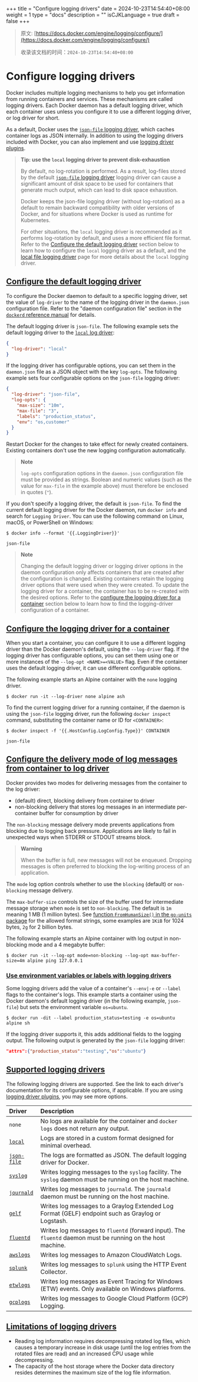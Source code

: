 +++
title = "Configure logging drivers"
date = 2024-10-23T14:54:40+08:00
weight = 1
type = "docs"
description = ""
isCJKLanguage = true
draft = false
+++

> 原文: [https://docs.docker.com/engine/logging/configure/](https://docs.docker.com/engine/logging/configure/)
>
> 收录该文档的时间：`2024-10-23T14:54:40+08:00`

# Configure logging drivers

Docker includes multiple logging mechanisms to help you get information from running containers and services. These mechanisms are called logging drivers. Each Docker daemon has a default logging driver, which each container uses unless you configure it to use a different logging driver, or log driver for short.

As a default, Docker uses the [`json-file` logging driver](https://docs.docker.com/engine/logging/drivers/json-file/), which caches container logs as JSON internally. In addition to using the logging drivers included with Docker, you can also implement and use [logging driver plugins](https://docs.docker.com/engine/logging/plugins/).

> **Tip: use the `local` logging driver to prevent disk-exhaustion**
>
> By default, no log-rotation is performed. As a result, log-files stored by the default [`json-file` logging driver](https://docs.docker.com/engine/logging/drivers/json-file/) logging driver can cause a significant amount of disk space to be used for containers that generate much output, which can lead to disk space exhaustion.
>
> Docker keeps the json-file logging driver (without log-rotation) as a default to remain backward compatibility with older versions of Docker, and for situations where Docker is used as runtime for Kubernetes.
>
> For other situations, the `local` logging driver is recommended as it performs log-rotation by default, and uses a more efficient file format. Refer to the [Configure the default logging driver](https://docs.docker.com/engine/logging/configure/#configure-the-default-logging-driver) section below to learn how to configure the `local` logging driver as a default, and the [local file logging driver](https://docs.docker.com/engine/logging/drivers/local/) page for more details about the `local` logging driver.

## [Configure the default logging driver](https://docs.docker.com/engine/logging/configure/#configure-the-default-logging-driver)

To configure the Docker daemon to default to a specific logging driver, set the value of `log-driver` to the name of the logging driver in the `daemon.json` configuration file. Refer to the "daemon configuration file" section in the [`dockerd` reference manual](https://docs.docker.com/reference/cli/dockerd/#daemon-configuration-file) for details.

The default logging driver is `json-file`. The following example sets the default logging driver to the [`local` log driver](https://docs.docker.com/engine/logging/drivers/local/):



```json
{
  "log-driver": "local"
}
```

If the logging driver has configurable options, you can set them in the `daemon.json` file as a JSON object with the key `log-opts`. The following example sets four configurable options on the `json-file` logging driver:



```json
{
  "log-driver": "json-file",
  "log-opts": {
    "max-size": "10m",
    "max-file": "3",
    "labels": "production_status",
    "env": "os,customer"
  }
}
```

Restart Docker for the changes to take effect for newly created containers. Existing containers don't use the new logging configuration automatically.

> **Note**
>
> 
>
> `log-opts` configuration options in the `daemon.json` configuration file must be provided as strings. Boolean and numeric values (such as the value for `max-file` in the example above) must therefore be enclosed in quotes (`"`).

If you don't specify a logging driver, the default is `json-file`. To find the current default logging driver for the Docker daemon, run `docker info` and search for `Logging Driver`. You can use the following command on Linux, macOS, or PowerShell on Windows:



```console
$ docker info --format '{{.LoggingDriver}}'

json-file
```

> **Note**
>
> 
>
> Changing the default logging driver or logging driver options in the daemon configuration only affects containers that are created after the configuration is changed. Existing containers retain the logging driver options that were used when they were created. To update the logging driver for a container, the container has to be re-created with the desired options. Refer to the [configure the logging driver for a container](https://docs.docker.com/engine/logging/configure/#configure-the-logging-driver-for-a-container) section below to learn how to find the logging-driver configuration of a container.

## [Configure the logging driver for a container](https://docs.docker.com/engine/logging/configure/#configure-the-logging-driver-for-a-container)

When you start a container, you can configure it to use a different logging driver than the Docker daemon's default, using the `--log-driver` flag. If the logging driver has configurable options, you can set them using one or more instances of the `--log-opt <NAME>=<VALUE>` flag. Even if the container uses the default logging driver, it can use different configurable options.

The following example starts an Alpine container with the `none` logging driver.



```console
$ docker run -it --log-driver none alpine ash
```

To find the current logging driver for a running container, if the daemon is using the `json-file` logging driver, run the following `docker inspect` command, substituting the container name or ID for `<CONTAINER>`:



```console
$ docker inspect -f '{{.HostConfig.LogConfig.Type}}' CONTAINER

json-file
```

## [Configure the delivery mode of log messages from container to log driver](https://docs.docker.com/engine/logging/configure/#configure-the-delivery-mode-of-log-messages-from-container-to-log-driver)

Docker provides two modes for delivering messages from the container to the log driver:

- (default) direct, blocking delivery from container to driver
- non-blocking delivery that stores log messages in an intermediate per-container buffer for consumption by driver

The `non-blocking` message delivery mode prevents applications from blocking due to logging back pressure. Applications are likely to fail in unexpected ways when STDERR or STDOUT streams block.

> **Warning**
>
> 
>
> When the buffer is full, new messages will not be enqueued. Dropping messages is often preferred to blocking the log-writing process of an application.

The `mode` log option controls whether to use the `blocking` (default) or `non-blocking` message delivery.

The `max-buffer-size` controls the size of the buffer used for intermediate message storage when `mode` is set to `non-blocking`. The default is `1m` meaning 1 MB (1 million bytes). See [function `FromHumanSize()` in the `go-units` package](https://pkg.go.dev/github.com/docker/go-units#FromHumanSize) for the allowed format strings, some examples are `1KiB` for 1024 bytes, `2g` for 2 billion bytes.

The following example starts an Alpine container with log output in non-blocking mode and a 4 megabyte buffer:



```console
$ docker run -it --log-opt mode=non-blocking --log-opt max-buffer-size=4m alpine ping 127.0.0.1
```

### [Use environment variables or labels with logging drivers](https://docs.docker.com/engine/logging/configure/#use-environment-variables-or-labels-with-logging-drivers)

Some logging drivers add the value of a container's `--env|-e` or `--label` flags to the container's logs. This example starts a container using the Docker daemon's default logging driver (in the following example, `json-file`) but sets the environment variable `os=ubuntu`.



```console
$ docker run -dit --label production_status=testing -e os=ubuntu alpine sh
```

If the logging driver supports it, this adds additional fields to the logging output. The following output is generated by the `json-file` logging driver:



```json
"attrs":{"production_status":"testing","os":"ubuntu"}
```

## [Supported logging drivers](https://docs.docker.com/engine/logging/configure/#supported-logging-drivers)

The following logging drivers are supported. See the link to each driver's documentation for its configurable options, if applicable. If you are using [logging driver plugins](https://docs.docker.com/engine/logging/plugins/), you may see more options.

| Driver                                                       | Description                                                  |
| :----------------------------------------------------------- | :----------------------------------------------------------- |
| `none`                                                       | No logs are available for the container and `docker logs` does not return any output. |
| [`local`](https://docs.docker.com/engine/logging/drivers/local/) | Logs are stored in a custom format designed for minimal overhead. |
| [`json-file`](https://docs.docker.com/engine/logging/drivers/json-file/) | The logs are formatted as JSON. The default logging driver for Docker. |
| [`syslog`](https://docs.docker.com/engine/logging/drivers/syslog/) | Writes logging messages to the `syslog` facility. The `syslog` daemon must be running on the host machine. |
| [`journald`](https://docs.docker.com/engine/logging/drivers/journald/) | Writes log messages to `journald`. The `journald` daemon must be running on the host machine. |
| [`gelf`](https://docs.docker.com/engine/logging/drivers/gelf/) | Writes log messages to a Graylog Extended Log Format (GELF) endpoint such as Graylog or Logstash. |
| [`fluentd`](https://docs.docker.com/engine/logging/drivers/fluentd/) | Writes log messages to `fluentd` (forward input). The `fluentd` daemon must be running on the host machine. |
| [`awslogs`](https://docs.docker.com/engine/logging/drivers/awslogs/) | Writes log messages to Amazon CloudWatch Logs.               |
| [`splunk`](https://docs.docker.com/engine/logging/drivers/splunk/) | Writes log messages to `splunk` using the HTTP Event Collector. |
| [`etwlogs`](https://docs.docker.com/engine/logging/drivers/etwlogs/) | Writes log messages as Event Tracing for Windows (ETW) events. Only available on Windows platforms. |
| [`gcplogs`](https://docs.docker.com/engine/logging/drivers/gcplogs/) | Writes log messages to Google Cloud Platform (GCP) Logging.  |

## [Limitations of logging drivers](https://docs.docker.com/engine/logging/configure/#limitations-of-logging-drivers)

- Reading log information requires decompressing rotated log files, which causes a temporary increase in disk usage (until the log entries from the rotated files are read) and an increased CPU usage while decompressing.
- The capacity of the host storage where the Docker data directory resides determines the maximum size of the log file information.
